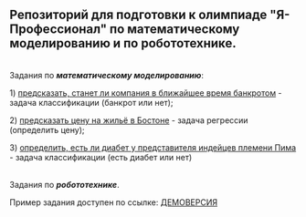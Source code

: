 ## Репозиторий для подготовки к олимпиаде "Я-Профессионал" по математическому моделированию и по робототехнике.

 \
Задания по ***математическому моделированию***:

1\) [предсказать, станет ли компания в ближайшее время банкротом](https://github.com/mualal/ya-profi-preparation/blob/master/notebooks/company-bankruptcy-prediction-pure.ipynb) - задача классификации (банкрот или нет);

2\) [предсказать цену на жильё в Бостоне](https://github.com/mualal/ya-profi-preparation/blob/master/notebooks/boston-house-prices-regression-pure.ipynb) - задача регрессии (определить цену);

3\) [определить, есть ли диабет у представителя индейцев племени Пима](https://github.com/mualal/ya-profi-preparation/blob/master/notebooks/pima-indians-diabetes-prediction-pure.ipynb) - задача классификации (есть диабет или нет)

 \
 Задания по ***робототехнике***.
 
 Пример задания доступен по ссылке: [ДЕМОВЕРСИЯ](https://gitlab.com/beerlab/iprofi2023/demo)
